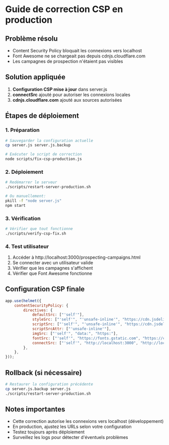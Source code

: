 # Guide de correction CSP en production

## Problème résolu
- Content Security Policy bloquait les connexions vers localhost
- Font Awesome ne se chargeait pas depuis cdnjs.cloudflare.com
- Les campagnes de prospection n'étaient pas visibles

## Solution appliquée
1. **Configuration CSP mise à jour** dans server.js
2. **connectSrc** ajouté pour autoriser les connexions locales
3. **cdnjs.cloudflare.com** ajouté aux sources autorisées

## Étapes de déploiement

### 1. Préparation
```bash
# Sauvegarder la configuration actuelle
cp server.js server.js.backup

# Exécuter le script de correction
node scripts/fix-csp-production.js
```

### 2. Déploiement
```bash
# Redémarrer le serveur
./scripts/restart-server-production.sh

# Ou manuellement:
pkill -f "node server.js"
npm start
```

### 3. Vérification
```bash
# Vérifier que tout fonctionne
./scripts/verify-csp-fix.sh
```

### 4. Test utilisateur
1. Accéder à http://localhost:3000/prospecting-campaigns.html
2. Se connecter avec un utilisateur valide
3. Vérifier que les campagnes s'affichent
4. Vérifier que Font Awesome fonctionne

## Configuration CSP finale
```javascript
app.use(helmet({
    contentSecurityPolicy: {
        directives: {
            defaultSrc: ["'self'"],
            styleSrc: ["'self'", "'unsafe-inline'", "https://cdn.jsdelivr.net", "https://cdnjs.cloudflare.com"],
            scriptSrc: ["'self'", "'unsafe-inline'", "https://cdn.jsdelivr.net", "https://cdnjs.cloudflare.com"],
            scriptSrcAttr: ["'unsafe-inline'"],
            imgSrc: ["'self'", "data:", "https:"],
            fontSrc: ["'self'", "https://fonts.gstatic.com", "https://cdnjs.cloudflare.com", "https://cdn.jsdelivr.net", "data:"],
            connectSrc: ["'self'", "http://localhost:3000", "http://localhost:3001", "http://localhost:3002", "https:"],
        },
    },
}));
```

## Rollback (si nécessaire)
```bash
# Restaurer la configuration précédente
cp server.js.backup server.js
./scripts/restart-server-production.sh
```

## Notes importantes
- Cette correction autorise les connexions vers localhost (développement)
- En production, ajustez les URLs selon votre configuration
- Testez toujours après déploiement
- Surveillez les logs pour détecter d'éventuels problèmes





